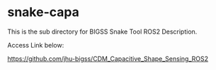 # snake-capa
 This is the sub directory for BIGSS Snake Tool ROS2 Description.

Access Link below:

https://github.com/jhu-bigss/CDM_Capacitive_Shape_Sensing_ROS2
